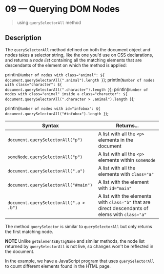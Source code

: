 # 09 &mdash; Querying DOM Nodes
> using `querySelectorAll` method

## Description

The `querySelectorAll` method defined on both the document object and nodes takes a selector string, like the one you'd use on CSS declarations, and returns a *node list* containing all the matching elements that are descendants of the element on which the method is applied:

println(`Number of nodes with class="animal": ${ document.querySelectorAll(".animal").length }`);
println(`Number of nodes with class="character": ${ document.querySelectorAll(".character").length }`);
println(`Number of nodes with class="animal" inside a class="character": ${ document.querySelectorAll(".character > .animal").length }`);

println(`Number of nodes with id="infobox": ${ document.querySelectorAll("#infobox").length }`);


| Syntax                                 | Returns...                                         |
|----------------------------------------|------------------------------------------------------|
| `document.querySelectorAll("p")`       | A list with all the `<p>` elements in the document   |
| `someNode.querySelectorAll("p")`       | A list with all the `<p>` elements within `someNode` |
| `document.querySelectorAll(".a")`      | A list with all the elements with `class="a"`        |
| `document.querySelectorAll("#main")`   | A list with the element with `id="main"`             |
| `document.querySelectorAll(".a > .b")` | A list with the elements with `class="b"` that are direct descendants of elems with `class="a"` |

The method `querySelector` is similar to `querySelectorAll` but only returns the first matching node.

**NOTE**
Unlike `getElementsByTagName` and similar methods, the node list returned by `querySelectorAll` is not live, so changes won't be reflected in the document.


In the example, we have a JavaScript program that uses `querySelectorAll` to count different elements found in the HTML page.
